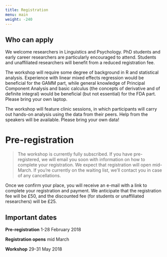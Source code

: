 ```yaml
---
title: Registration
menu: main
weight: -240
---
```


## Who can apply

We welcome researchers in Linguistics and Psychology. PhD students and early career researchers are particularly encouraged to attend. Students and unaffiliated researchers will benefit from a reduced registration fee.

The workshop will require some degree of background in R and statistical analysis. Experience with linear mixed effects regression would be beneficial for the GAMM part, while general knowledge of Principal Component Analysis and basic calculus (the concepts of derivative and of definite integral) would be beneficial (but not essential) for the FDA part. Please bring your own laptop.

The workshop will feature clinic sessions, in which participants will carry out hands-on analysis using the data from their peers. Help from the speakers will be available. Please bring your own data!

# Pre-registration

> The workshop is currently fully subscribed. If you have pre-registered, we will email you soon with information on how to complete your registration. We expect that registration will open mid-March. If you’re currently on the waiting list, we’ll contact you in case of any cancellations.

Once we confirm your place, you will receive an e-mail with a link to complete your registration and payment. We anticipate that the registration fee will be £50, and the discounted fee (for students or unaffiliated researchers) will be £25.

## Important dates

**Pre-registration** 1-28 February 2018

**Registration opens** mid March

**Workshop** 29-31 May 2018
